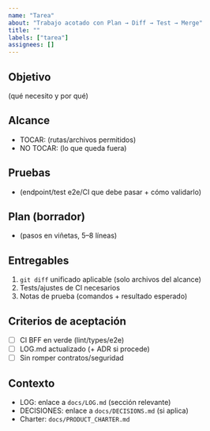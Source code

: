 ```yaml
---
name: "Tarea"
about: "Trabajo acotado con Plan → Diff → Test → Merge"
title: ""
labels: ["tarea"]
assignees: []
---
```


## Objetivo
(qué necesito y por qué)

## Alcance
- TOCAR: (rutas/archivos permitidos)
- NO TOCAR: (lo que queda fuera)

## Pruebas
- (endpoint/test e2e/CI que debe pasar + cómo validarlo)

## Plan (borrador)
- (pasos en viñetas, 5–8 líneas)

## Entregables
1) `git diff` unificado aplicable (solo archivos del alcance)
2) Tests/ajustes de CI necesarios
3) Notas de prueba (comandos + resultado esperado)

## Criterios de aceptación
- [ ] CI BFF en verde (lint/types/e2e)
- [ ] LOG.md actualizado (+ ADR si procede)
- [ ] Sin romper contratos/seguridad

## Contexto
- LOG: enlace a `docs/LOG.md` (sección relevante)
- DECISIONES: enlace a `docs/DECISIONS.md` (si aplica)
- Charter: `docs/PRODUCT_CHARTER.md`
